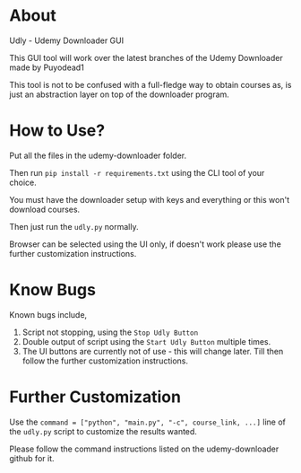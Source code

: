 # About
Udly - Udemy Downloader GUI

This GUI tool will work over the latest branches of the Udemy Downloader made by Puyodead1

This tool is not to be confused with a full-fledge way to obtain courses as, is just an abstraction layer on top of the downloader program. 

# How to Use?
Put all the files in the udemy-downloader folder.

Then run ```pip install -r requirements.txt``` using the CLI tool of your choice.

You must have the downloader setup with keys and everything or this won't download courses.

Then just run the ```udly.py``` normally.

Browser can be selected using the UI only, if doesn't work please use the further customization instructions.

# Know Bugs
Known bugs include,
1. Script not stopping, using the `Stop Udly Button`
2. Double output of script using the `Start Udly Button` multiple times.
3. The UI buttons are currently not of use - this will change later. Till then follow the further customization instructions.

# Further Customization
Use the ```command = ["python", "main.py", "-c", course_link, ...]``` line of the `udly.py` script to customize the results wanted.

Please follow the command instructions listed on the udemy-downloader github for it. 
